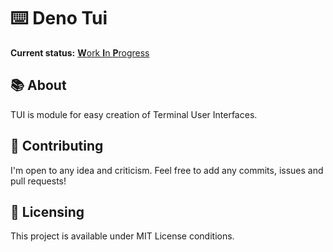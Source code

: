 # ⌨️ Deno Tui

**Current status:** [**W**ork **I**n **P**rogress](https://github.com/Im-Beast/deno_tui/projects/1)

## 📚 About
TUI is module for easy creation of Terminal User Interfaces.

## 🤝 Contributing
I'm open to any idea and criticism.
Feel free to add any commits, issues and pull requests!

## 📝 Licensing
This project is available under MIT License conditions.